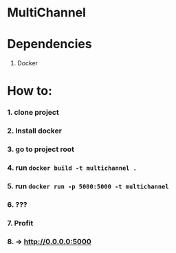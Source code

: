 # MultiChannel

# Dependencies
  1. Docker
 
 # How to:
  ### 1. **clone project**
  ### 2. **Install docker**
  ### 3. **go to project root**
  ### 4. run `docker build -t multichannel .`
  ### 5. run `docker run -p 5000:5000 -t multichannel`
  ### 6. ???
  ### 7. Profit
  ### 8. -> http://0.0.0.0:5000

